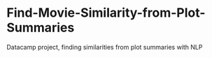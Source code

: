 # Find-Movie-Similarity-from-Plot-Summaries
Datacamp project, finding similarities from plot summaries with NLP
